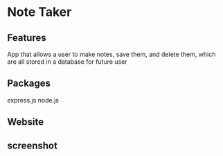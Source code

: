 # Note Taker

## Features

App that allows a user to make notes, save them, and delete them, which are all stored in a database for future user

## Packages

express.js
node.js

## Website


## screenshot
